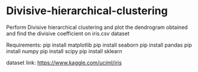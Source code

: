 # Divisive-hierarchical-clustering
Perform Divisive hierarchical clustering and plot the dendrogram obtained and find the divisive coefficient on iris.csv dataset

Requirements:
pip install matplotlib
pip install seaborn
pip install pandas
pip install numpy
pip install scipy
pip install sklearn

dataset link: https://www.kaggle.com/uciml/iris

